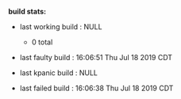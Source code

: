 **build stats:**
- last working build : NULL
	- 0 total

- last faulty build : 16:06:51 Thu Jul 18 2019 CDT
- last kpanic build : NULL
- last failed build : 16:06:38 Thu Jul 18 2019 CDT

